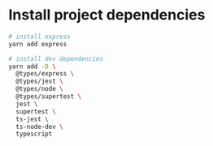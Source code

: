 # Install project dependencies

```zsh
# install express
yarn add express

# install dev dependencies
yarn add -D \
  @types/express \
  @types/jest \
  @types/node \
  @types/supertest \
  jest \
  supertest \
  ts-jest \
  ts-node-dev \
  typescript
```
